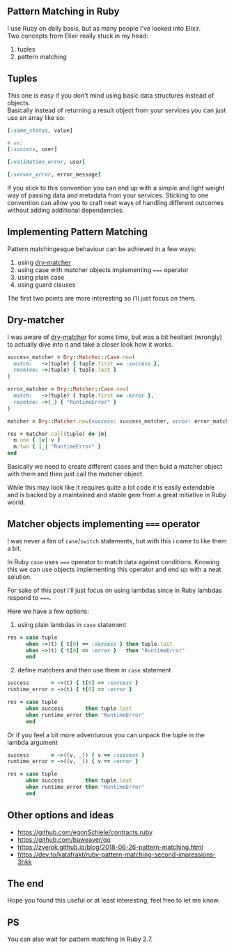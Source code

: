 ## Pattern Matching in Ruby

I use Ruby on daily basis, but as many people I've looked into Elixir.  
Two concepts from Elixir really stuck in my head:

  1. tuples
  2. pattern matching

## Tuples
This one is easy if you don't mind using basic data structures instead of objects.  
Basically instead of returning a result object from your services you can just use an array like so:

```ruby
[:some_status, value]

# ex:
[:success, user]

[:validation_error, user]

[:server_error, error_message]
```

If you stick to this convention you can end up with a simple and light weight way of passing data and metadata
from your services. Sticking to one convention can allow you to craft neat ways of handling different outcomes
without adding additional dependencies. 

## Implementing Pattern Matching

Pattern matchingesque behaviour can be achieved in a few ways:
  1. using [dry-matcher](https://dry-rb.org/gems/dry-matcher/)
  2. using case with matcher objects implementing `===` operator
  3. using plain case
  4. using guard clauses

The first two points are more interesting so i'll just focus on them.

## Dry-matcher

I was aware of [dry-matcher](https://dry-rb.org/gems/dry-matcher/) for some time,
but was a bit hesitant (wrongly) to actually dive into it and take a closer look how it works.

```ruby
success_matcher = Dry::Matcher::Case.new(
  match:   ->(tuple) { tuple.first == :success },
  resolve: ->(tuple) { tuple.last }
)

error_matcher = Dry::Matcher::Case.new(
  match:   ->(tuple) { tuple.first == :error },
  resolve: ->(_) { "RuntimeError" }
)

matcher = Dry::Matcher.new(success: success_matcher, error: error_matcher)

res = matcher.call(tuple) do |m|
  m.one { |v| v }
  m.two { |_| "RuntimeError" }
end
```

Basically we need to create different cases and then buid a matcher object with them and then just call the matcher object.

While this may look like it requires quite a lot code it is easily extendable and is backed by a maintained and stable gem from
a great initiative in Ruby world.


## Matcher objects implementing `===` operator

I was never a fan of `case`/`switch` statements, but with this i came to like them a bit.

In Ruby `case` uses `===` operator to match data against conditions. Knowing this we can use objects
implementing this operator and end up with a neat solution.

For sake of this post i'll just focus on using lambdas since in Ruby lambdas respond to `===`.

Here we have a few options:

1. using plain lambdas in `case` statement

  ```ruby
  res = case tuple
        when ->(t) { t[0] == :success } then tuple.last
        when ->(t) { t[0] == :error }   then "RuntimeError"
        end
  ```

2. define matchers and then use them in `case` statement

  ```ruby
  success       = ->(t) { t[0] == :success }
  runtime_error = ->(t) { t[0] == :error }

  res = case tuple
        when success       then tuple.last
        when runtime_error then "RuntimeError"
        end
  ```

  Or if you feel a bit more adventurous you can unpack the tuple in the lambda argument

  ```ruby
  success       = ->((v, _)) { v == :success }
  runtime_error = ->((v, _)) { v == :error }

  res = case tuple
        when success       then tuple.last
        when runtime_error then "RuntimeError"
        end
```
## Other options and ideas
  - https://github.com/egonSchiele/contracts.ruby
  - https://github.com/baweaver/qo
  - https://zverok.github.io/blog/2018-06-26-pattern-matching.html
  - https://dev.to/katafrakt/ruby-pattern-matching-second-impressions-3hkk

## The end

Hope you found this useful or at least interesting, feel free to let me know.

## PS

You can also wait for pattern matching in Ruby 2.7.

